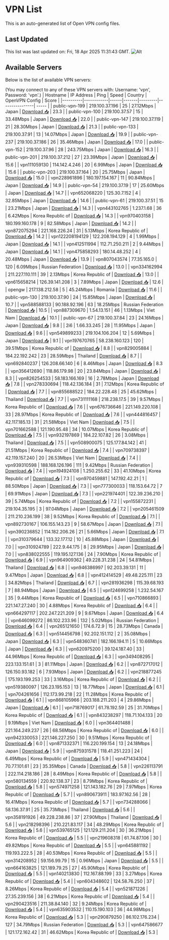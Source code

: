 # VPN List

This is an auto-generated list of Open VPN config files.

## Last Updated

This list was last updated on: Fri, 18 Apr 2025 11:31:43 GMT.
![Alt](https://repobeats.axiom.co/api/embed/186b98318ef1479477931607c1ad7d823f12451f.svg "Repobeats analytics image")

## Available Servers

Below is the list of available VPN servers:

(You may connect to any of these VPN servers with: Username: 'vpn', Password: 'vpn'.)
| Hostname | IP Address | Ping | Speed | Country | OpenVPN Config | Score |
|----------|------------|------|-------|---------|----------------| ----- |
| public-vpn-199 | 219.100.37.196 | 25 | 27.12Mbps | Japan | [Download 📥](./configs/server_0_JP.ovpn) | 23.3 |
| public-vpn-100 | 219.100.37.57 | 15 | 33.48Mbps | Japan | [Download 📥](./configs/server_1_JP.ovpn) | 22.0 |
| public-vpn-147 | 219.100.37.119 | 21 | 28.30Mbps | Japan | [Download 📥](./configs/server_2_JP.ovpn) | 21.3 |
| public-vpn-133 | 219.100.37.91 | 13 | 14.07Mbps | Japan | [Download 📥](./configs/server_3_JP.ovpn) | 19.9 |
| public-vpn-237 | 219.100.37.186 | 26 | 35.46Mbps | Japan | [Download 📥](./configs/server_4_JP.ovpn) | 17.0 |
| public-vpn-152 | 219.100.37.96 | 28 | 243.75Mbps | Japan | [Download 📥](./configs/server_5_JP.ovpn) | 16.3 |
| public-vpn-201 | 219.100.37.212 | 27 | 23.39Mbps | Japan | [Download 📥](./configs/server_6_JP.ovpn) | 15.6 |
| vpn111059130 | 114.142.4.246 | 20 | 6.99Mbps | Japan | [Download 📥](./configs/server_7_JP.ovpn) | 15.6 |
| public-vpn-203 | 219.100.37.164 | 20 | 25.75Mbps | Japan | [Download 📥](./configs/server_8_JP.ovpn) | 15.0 |
| vpn228961896 | 180.197.154.167 | 11 | 90.84Mbps | Japan | [Download 📥](./configs/server_9_JP.ovpn) | 14.9 |
| public-vpn-54 | 219.100.37.19 | 17 | 25.60Mbps | Japan | [Download 📥](./configs/server_10_JP.ovpn) | 14.7 |
| vpn652068220 | 125.30.7.152 | 4 | 32.85Mbps | Japan | [Download 📥](./configs/server_11_JP.ovpn) | 14.6 |
| public-vpn-61 | 219.100.37.51 | 15 | 23.21Mbps | Japan | [Download 📥](./configs/server_12_JP.ovpn) | 14.3 |
| vpn443102765 | 1.237.1.68 | 36 | 6.42Mbps | Korea Republic of | [Download 📥](./configs/server_13_KR.ovpn) | 14.3 |
| vpn970403158 | 180.199.160.178 | 9 | 82.58Mbps | Japan | [Download 📥](./configs/server_14_JP.ovpn) | 14.2 |
| vpn872075294 | 221.168.226.24 | 31 | 5.13Mbps | Korea Republic of | [Download 📥](./configs/server_15_KR.ovpn) | 14.2 |
| vpn122208194129 | 122.208.194.129 | 4 | 1.99Mbps | Japan | [Download 📥](./configs/server_16_JP.ovpn) | 14.1 |
| vpn412511994 | 112.71.250.211 | 2 | 9.44Mbps | Japan | [Download 📥](./configs/server_17_JP.ovpn) | 14.1 |
| vpn475858293 | 180.14.48.252 | 4 | 20.48Mbps | Japan | [Download 📥](./configs/server_18_JP.ovpn) | 13.9 |
| vpn807043574 | 77.35.165.0 | 120 | 6.09Mbps | Russian Federation | [Download 📥](./configs/server_19_RU.ovpn) | 13.0 |
| vpn334162994 | 211.227.110.111 | 39 | 2.13Mbps | Korea Republic of | [Download 📥](./configs/server_20_KR.ovpn) | 13.0 |
| vpn615658214 | 126.39.141.208 | 3 | 7.89Mbps | Japan | [Download 📥](./configs/server_21_JP.ovpn) | 12.6 |
| opengw | 217.138.212.58 | 5 | 45.24Mbps | Romania | [Download 📥](./configs/server_22_RO.ovpn) | 11.6 |
| public-vpn-130 | 219.100.37.90 | 24 | 15.85Mbps | Japan | [Download 📥](./configs/server_23_JP.ovpn) | 10.7 |
| vpn588588133 | 90.188.92.196 | 63 | 18.25Mbps | Russian Federation | [Download 📥](./configs/server_24_RU.ovpn) | 10.5 |
| vpn887309670 | 1.54.13.151 | 46 | 1.13Mbps | Viet Nam | [Download 📥](./configs/server_25_VN.ovpn) | 10.1 |
| public-vpn-67 | 219.100.37.84 | 23 | 24.16Mbps | Japan | [Download 📥](./configs/server_26_JP.ovpn) | 9.8 |
| 2i6 | 1.66.33.245 | 28 | 11.95Mbps | Japan | [Download 📥](./configs/server_27_JP.ovpn) | 9.6 |
| vpn549899233 | 219.104.106.204 | 12 | 5.69Mbps | Japan | [Download 📥](./configs/server_28_JP.ovpn) | 9.1 |
| vpn197670765 | 58.238.160.123 | 120 | 39.51Mbps | Korea Republic of | [Download 📥](./configs/server_29_KR.ovpn) | 8.8 |
| vpn829005884 | 184.22.192.242 | 23 | 28.59Mbps | Thailand | [Download 📥](./configs/server_30_TH.ovpn) | 8.7 |
| vpn692840237 | 126.208.66.140 | 6 | 8.46Mbps | Japan | [Download 📥](./configs/server_31_JP.ovpn) | 8.3 |
| vpn356412690 | 118.86.179.98 | 20 | 23.84Mbps | Japan | [Download 📥](./configs/server_32_JP.ovpn) | 8.3 |
| vpn826254533 | 58.183.166.169 | 16 | 2.78Mbps | Japan | [Download 📥](./configs/server_33_JP.ovpn) | 7.8 |
| vpn278330694 | 118.42.136.184 | 31 | 7.12Mbps | Korea Republic of | [Download 📥](./configs/server_34_KR.ovpn) | 7.7 |
| vpn855688522 | 184.22.228.48 | 25 | 45.62Mbps | Thailand | [Download 📥](./configs/server_35_TH.ovpn) | 7.7 |
| vpn731111168 | 218.238.17.5 | 39 | 9.57Mbps | Korea Republic of | [Download 📥](./configs/server_36_KR.ovpn) | 7.6 |
| vpn676736646 | 221.149.220.108 | 33 | 28.97Mbps | Korea Republic of | [Download 📥](./configs/server_37_KR.ovpn) | 7.6 |
| vpn444816457 | 42.117.185.13 | 31 | 21.58Mbps | Viet Nam | [Download 📥](./configs/server_38_VN.ovpn) | 7.5 |
| vpn701662588 | 121.190.95.48 | 34 | 10.07Mbps | Korea Republic of | [Download 📥](./configs/server_39_KR.ovpn) | 7.5 |
| vpn932197869 | 184.22.107.82 | 26 | 3.08Mbps | Thailand | [Download 📥](./configs/server_40_TH.ovpn) | 7.5 |
| vpn508900075 | 125.177.84.142 | 41 | 21.51Mbps | Korea Republic of | [Download 📥](./configs/server_41_KR.ovpn) | 7.4 |
| vpn709738397 | 42.119.157.240 | 20 | 26.53Mbps | Viet Nam | [Download 📥](./configs/server_42_VN.ovpn) | 7.4 |
| vpn939310598 | 188.168.126.196 | 111 | 9.42Mbps | Russian Federation | [Download 📥](./configs/server_43_RU.ovpn) | 7.4 |
| vpn194924108 | 1.250.255.62 | 33 | 41.10Mbps | Korea Republic of | [Download 📥](./configs/server_44_KR.ovpn) | 7.3 |
| vpn970459881 | 147.192.42.21 | 1 | 88.50Mbps | Japan | [Download 📥](./configs/server_45_JP.ovpn) | 7.3 |
| vpn777300033 | 118.153.64.72 | 7 | 69.91Mbps | Japan | [Download 📥](./configs/server_46_JP.ovpn) | 7.3 |
| vpn221974401 | 122.39.236.210 | 39 | 5.74Mbps | Korea Republic of | [Download 📥](./configs/server_47_KR.ovpn) | 7.2 |
| vpn155872231 | 219.104.35.195 | 3 | 97.04Mbps | Japan | [Download 📥](./configs/server_48_JP.ovpn) | 7.2 |
| vpn205461509 | 211.210.236.199 | 38 | 9.52Mbps | Korea Republic of | [Download 📥](./configs/server_49_KR.ovpn) | 7.1 |
| vpn892730167 | 106.155.143.23 | 9 | 58.67Mbps | Japan | [Download 📥](./configs/server_50_JP.ovpn) | 7.1 |
| vpn390236852 | 114.182.206.26 | 21 | 5.66Mbps | Japan | [Download 📥](./configs/server_51_JP.ovpn) | 7.1 |
| vpn310379644 | 133.32.177.12 | 10 | 45.88Mbps | Japan | [Download 📥](./configs/server_52_JP.ovpn) | 7.0 |
| vpn310924789 | 222.9.44.175 | 8 | 29.95Mbps | Japan | [Download 📥](./configs/server_53_JP.ovpn) | 7.0 |
| vpn838022555 | 119.195.127.136 | 24 | 7.90Mbps | Korea Republic of | [Download 📥](./configs/server_54_KR.ovpn) | 6.9 |
| vpn964909362 | 49.228.31.238 | 24 | 54.81Mbps | Thailand | [Download 📥](./configs/server_55_TH.ovpn) | 6.8 |
| vpn946386997 | 92.203.39.131 | 11 | 9.47Mbps | Japan | [Download 📥](./configs/server_56_JP.ovpn) | 6.8 |
| vpn412414529 | 49.48.225.111 | 23 | 34.82Mbps | Thailand | [Download 📥](./configs/server_57_TH.ovpn) | 6.7 |
| vpn281936298 | 115.39.68.193 | 7 | 88.94Mbps | Japan | [Download 📥](./configs/server_58_JP.ovpn) | 6.5 |
| vpn124699258 | 1.232.54.167 | 35 | 9.44Mbps | Korea Republic of | [Download 📥](./configs/server_59_KR.ovpn) | 6.5 |
| vpn710866893 | 221.147.27.240 | 30 | 4.88Mbps | Korea Republic of | [Download 📥](./configs/server_60_KR.ovpn) | 6.4 |
| vpn664297117 | 202.247.221.209 | 9 | 9.67Mbps | Japan | [Download 📥](./configs/server_61_JP.ovpn) | 6.4 |
| vpn646099272 | 86.102.233.96 | 132 | 5.02Mbps | Russian Federation | [Download 📥](./configs/server_62_RU.ovpn) | 6.4 |
| vpn265121650 | 174.6.72.9 | 15 | 28.73Mbps | Canada | [Download 📥](./configs/server_63_CA.ovpn) | 6.3 |
| vpn514456798 | 92.202.151.112 | 2 | 35.08Mbps | Japan | [Download 📥](./configs/server_64_JP.ovpn) | 6.3 |
| vpn548360741 | 182.166.194.11 | 5 | 10.66Mbps | Japan | [Download 📥](./configs/server_65_JP.ovpn) | 6.3 |
| vpn620975200 | 39.124.187.40 | 33 | 44.96Mbps | Korea Republic of | [Download 📥](./configs/server_66_KR.ovpn) | 6.3 |
| vpn349408295 | 223.133.151.61 | 3 | 81.11Mbps | Japan | [Download 📥](./configs/server_67_JP.ovpn) | 6.2 |
| vpn872717012 | 126.150.93.182 | 6 | 7.93Mbps | Japan | [Download 📥](./configs/server_68_JP.ovpn) | 6.2 |
| vpn218877245 | 175.193.199.253 | 33 | 3.16Mbps | Korea Republic of | [Download 📥](./configs/server_69_KR.ovpn) | 6.2 |
| vpn519380097 | 126.23.195.153 | 13 | 18.77Mbps | Japan | [Download 📥](./configs/server_70_JP.ovpn) | 6.1 |
| vpn704261656 | 112.173.99.218 | 22 | 11.28Mbps | Korea Republic of | [Download 📥](./configs/server_71_KR.ovpn) | 6.1 |
| vpn868105966 | 203.188.211.203 | 4 | 29.86Mbps | Japan | [Download 📥](./configs/server_72_JP.ovpn) | 6.1 |
| vpn718769017 | 61.78.192.59 | 25 | 31.70Mbps | Korea Republic of | [Download 📥](./configs/server_73_KR.ovpn) | 6.1 |
| vpn843238297 | 118.71.104.133 | 20 | 9.19Mbps | Viet Nam | [Download 📥](./configs/server_74_VN.ovpn) | 6.0 |
| vpn364401488 | 221.164.249.237 | 26 | 68.56Mbps | Korea Republic of | [Download 📥](./configs/server_75_KR.ovpn) | 6.0 |
| vpn942330053 | 221.146.227.250 | 30 | 9.51Mbps | Korea Republic of | [Download 📥](./configs/server_76_KR.ovpn) | 6.0 |
| vpn871332371 | 116.220.199.154 | 13 | 24.18Mbps | Japan | [Download 📥](./configs/server_77_JP.ovpn) | 5.9 |
| vpn875931578 | 118.41.251.223 | 24 | 6.49Mbps | Korea Republic of | [Download 📥](./configs/server_78_KR.ovpn) | 5.9 |
| vpn471434304 | 70.77.101.61 | 23 | 35.35Mbps | Canada | [Download 📥](./configs/server_79_CA.ovpn) | 5.8 |
| vpn226113791 | 222.114.218.186 | 28 | 8.49Mbps | Korea Republic of | [Download 📥](./configs/server_80_KR.ovpn) | 5.8 |
| vpn580134559 | 220.92.138.37 | 23 | 8.79Mbps | Korea Republic of | [Download 📥](./configs/server_81_KR.ovpn) | 5.8 |
| vpn574971258 | 121.143.182.76 | 29 | 7.97Mbps | Korea Republic of | [Download 📥](./configs/server_82_KR.ovpn) | 5.7 |
| vpn890673911 | 183.97.162.56 | 28 | 16.41Mbps | Korea Republic of | [Download 📥](./configs/server_83_KR.ovpn) | 5.7 |
| vpn734288066 | 58.136.37.91 | 25 | 35.73Mbps | Thailand | [Download 📥](./configs/server_84_TH.ovpn) | 5.6 |
| vpn358191926 | 49.228.238.86 | 37 | 27.90Mbps | Thailand | [Download 📥](./configs/server_85_TH.ovpn) | 5.6 |
| vpn218298396 | 210.221.83.117 | 34 | 48.29Mbps | Korea Republic of | [Download 📥](./configs/server_86_KR.ovpn) | 5.6 |
| vpn539765125 | 121.129.211.204 | 30 | 36.21Mbps | Korea Republic of | [Download 📥](./configs/server_87_KR.ovpn) | 5.5 |
| vpn219608318 | 61.74.87.106 | 30 | 49.82Mbps | Korea Republic of | [Download 📥](./configs/server_88_KR.ovpn) | 5.5 |
| vpn645881192 | 119.193.222.5 | 28 | 40.53Mbps | Korea Republic of | [Download 📥](./configs/server_89_KR.ovpn) | 5.5 |
| vpn314208952 | 59.156.99.79 | 15 | 0.96Mbps | Japan | [Download 📥](./configs/server_90_JP.ovpn) | 5.5 |
| vpn664163825 | 121.189.79.25 | 27 | 45.90Mbps | Korea Republic of | [Download 📥](./configs/server_91_KR.ovpn) | 5.5 |
| vpn140213830 | 112.167.88.199 | 33 | 3.27Mbps | Korea Republic of | [Download 📥](./configs/server_92_KR.ovpn) | 5.4 |
| vpn604348602 | 124.58.76.250 | 37 | 8.26Mbps | Korea Republic of | [Download 📥](./configs/server_93_KR.ovpn) | 5.4 |
| vpn521871226 | 27.35.239.156 | 38 | 6.21Mbps | Korea Republic of | [Download 📥](./configs/server_94_KR.ovpn) | 5.4 |
| vpn290423516 | 211.38.84.140 | 32 | 9.24Mbps | Korea Republic of | [Download 📥](./configs/server_95_KR.ovpn) | 5.4 |
| vpn635903532 | 110.15.190.103 | 36 | 44.98Mbps | Korea Republic of | [Download 📥](./configs/server_96_KR.ovpn) | 5.3 |
| vpn290879250 | 86.102.176.234 | 127 | 34.79Mbps | Russian Federation | [Download 📥](./configs/server_97_RU.ovpn) | 5.3 |
| vpn647586677 | 121.172.162.42 | 31 | 46.62Mbps | Korea Republic of | [Download 📥](./configs/server_98_KR.ovpn) | 5.3 |
